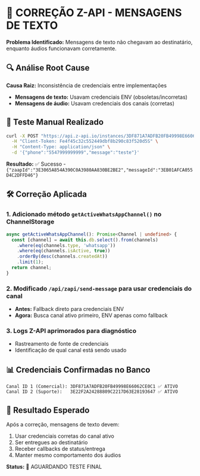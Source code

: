 # 🔧 CORREÇÃO Z-API - MENSAGENS DE TEXTO

**Problema Identificado:** Mensagens de texto não chegavam ao destinatário, enquanto áudios funcionavam corretamente.

## 🔍 Análise Root Cause

**Causa Raiz:** Inconsistência de credenciais entre implementações
- **Mensagens de texto:** Usavam credenciais ENV (obsoletas/incorretas)
- **Mensagens de áudio:** Usavam credenciais dos canais (corretas)

## 🎯 Teste Manual Realizado

```bash
curl -X POST "https://api.z-api.io/instances/3DF871A7ADFB20FB49998E66062CE0C1/token/A4E42029C248B72DA0842F47/send-text" \
  -H "Client-Token: Fe4f45c32c552449dbf8b290c83f520d5S" \
  -H "Content-Type: application/json" \
  -d '{"phone":"5547999999999","message":"teste"}'
```

**Resultado:** ✅ Sucesso - `{"zaapId":"3E3065A854A390C0A3980AA830BE2BE2","messageId":"3EB01AFCA055D4C2DFFD46"}`

## 🛠️ Correção Aplicada

### 1. Adicionado método `getActiveWhatsAppChannel()` no ChannelStorage
```typescript
async getActiveWhatsAppChannel(): Promise<Channel | undefined> {
  const [channel] = await this.db.select().from(channels)
    .where(eq(channels.type, 'whatsapp'))
    .where(eq(channels.isActive, true))
    .orderBy(desc(channels.createdAt))
    .limit(1);
  return channel;
}
```

### 2. Modificado `/api/zapi/send-message` para usar credenciais do canal
- **Antes:** Fallback direto para credenciais ENV
- **Agora:** Busca canal ativo primeiro, ENV apenas como fallback

### 3. Logs Z-API aprimorados para diagnóstico
- Rastreamento de fonte de credenciais
- Identificação de qual canal está sendo usado

## 📊 Credenciais Confirmadas no Banco

```
Canal ID 1 (Comercial): 3DF871A7ADFB20FB49998E66062CE0C1 ✅ ATIVO
Canal ID 2 (Suporte):   3E22F2A24288809C2217D63E28193647 ✅ ATIVO
```

## 🎯 Resultado Esperado

Após a correção, mensagens de texto devem:
1. Usar credenciais corretas do canal ativo
2. Ser entregues ao destinatário
3. Receber callbacks de status/entrega
4. Manter mesmo comportamento dos áudios

**Status:** 🔄 AGUARDANDO TESTE FINAL